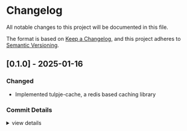 # Changelog

All notable changes to this project will be documented in this file.

The format is based on [Keep a Changelog](https://keepachangelog.com/en/1.0.0/),
and this project adheres to [Semantic Versioning](https://semver.org/spec/v2.0.0.html).

## [0.1.0] - 2025-01-16

### Changed

 - Implemented tulpje-cache, a redis based caching library

### Commit Details

<details><summary>view details</summary>

 * feat: implemented tulpje-cache, a redis based caching library ([`6710502`](https://github.com/z0w13/tulpje/commit/6710502612beb7e00fd5324502f6ea55bd4b0ea7))
</details>
<!-- generated by git-cliff -->
